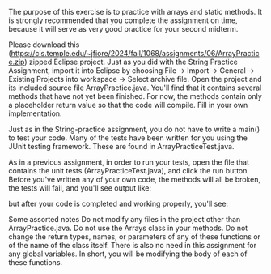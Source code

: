 The purpose of this exercise is to practice with arrays and static methods. It is strongly recommended that you complete the assignment on time, because it will serve as very good practice for your second midterm.

Please download this (https://cis.temple.edu/~jfiore/2024/fall/1068/assignments/06/ArrayPractice.zip) zipped Eclipse project. Just as you did with the String Practice Assignment, import it into Eclipse by choosing File -> Import -> General -> Existing Projects into workspace -> Select archive file. Open the project and its included source file ArrayPractice.java. You'll find that it contains several methods that have not yet been finished. For now, the methods contain only a placeholder return value so that the code will compile. Fill in your own implementation.

Just as in the String-practice assignment, you do not have to write a main() to test your code. Many of the tests have been written for you using the JUnit testing framework. These are found in ArrayPracticeTest.java.

As in a previous assignment, in order to run your tests, open the file that contains the unit tests (ArrayPracticeTest.java), and click the run button. Before you've written any of your own code, the methods will all be broken, the tests will fail, and you'll see output like:

but after your code is completed and working properly, you'll see:

Some assorted notes
Do not modify any files in the project other than ArrayPractice.java. Do not use the Arrays class in your methods. Do not change the return types, names, or parameters of any of these functions or of the name of the class itself. There is also no need in this assignment for any global variables. In short, you will be modifying the body of each of these functions.
